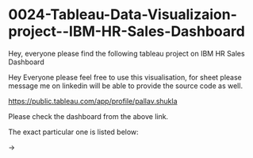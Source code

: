 # 0024-Tableau-Data-Visualizaion-project--IBM-HR-Sales-Dashboard
Hey, everyone please find the following tableau project on IBM HR Sales Dashboard 


Hey Everyone please feel free to use this visualisation, for sheet please message me on linkedin will be able to provide the source code as well.

https://public.tableau.com/app/profile/pallav.shukla 

Please check the dashboard from the above link.

The exact particular one is listed below: 

-> 
